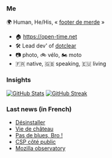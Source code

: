 ### Me

🌍 Human, He/His, « [footer de merde](https://open-time.net/post/2013/07/17/La-veritable-histoire-du-Footer-de-merde-) » 
* 🏠 https://open-time.net 
* 🛠️ Lead dev' of [dotclear](https://git.dotclear.org/dev/dotclear)
* 📷 photo, 🚲 vélo, 🏍️ moto 
* 🇫🇷 native, 🇬🇧 speaking, 🇪🇺 living

### Insights

[![GitHub Stats](https://github-readme-stats.vercel.app/api?username=franck-paul)](https://github.com/franck-paul)
[![GitHub Streak](https://github-readme-streak-stats.herokuapp.com?user=franck-paul)](https://git.io/streak-stats)

### Last news (in French)

<!-- BLOG-POST-LIST:START -->
- [Désinstaller](https://open-time.net/post/2023/04/09/Desinstaller)
- [Vie de château](https://open-time.net/post/2023/04/08/Vie-de-chateau)
- [Pas de blues, Bro !](https://open-time.net/post/2023/04/07/Pas-de-blues-Bro-)
- [CSP côté public](https://open-time.net/post/2023/04/06/CSP-cote-public)
- [Mozilla observatory](https://open-time.net/post/2023/04/05/Mozilla-observatory)
<!-- BLOG-POST-LIST:END -->
